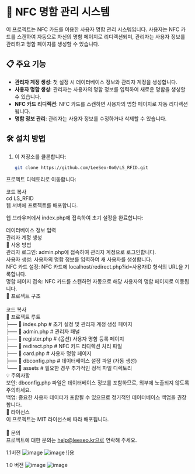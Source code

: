 # 💼 NFC 명함 관리 시스템

이 프로젝트는 NFC 카드를 이용한 사용자 명함 관리 시스템입니다. 사용자는 NFC 카드를 스캔하여 자동으로 자신의 명함 페이지로 리디렉션되며, 관리자는 사용자 정보를 관리하고 명함 페이지를 생성할 수 있습니다.

## 📋 주요 기능

- **관리자 계정 생성**: 첫 설정 시 데이터베이스 정보와 관리자 계정을 생성합니다.
- **사용자 명함 생성**: 관리자는 사용자의 명함 정보를 입력하여 새로운 명함을 생성할 수 있습니다.
- **NFC 카드 리디렉션**: NFC 카드를 스캔하면 사용자의 명함 페이지로 자동 리디렉션됩니다.
- **명함 정보 관리**: 관리자는 사용자 정보를 수정하거나 삭제할 수 있습니다.

## 🛠️ 설치 방법

1. 이 저장소를 클론합니다:

   ```bash
   git clone https://github.com/LeeSeo-0o0/LS_RFID.git
프로젝트 디렉토리로 이동합니다:

코드 복사<br/>
cd LS_RFID<br/>
웹 서버에 프로젝트를 배포합니다.<br/>

웹 브라우저에서 index.php에 접속하여 초기 설정을 완료합니다:<br/>

데이터베이스 정보 입력<br/>
관리자 계정 생성<br/>
🚀 사용 방법<br/>
관리자 로그인: admin.php에 접속하여 관리자 계정으로 로그인합니다.<br/>
사용자 생성: 사용자의 명함 정보를 입력하여 새 사용자를 생성합니다.<br/>
NFC 카드 설정: NFC 카드에 localhost/redirect.php?id=사용자ID 형식의 URL을 기록합니다.<br/>
명함 페이지 접속: NFC 카드를 스캔하면 자동으로 해당 사용자의 명함 페이지로 이동됩니다.<br/>
📂 프로젝트 구조<br/>
<br/>
코드 복사<br/>
📁 프로젝트 루트<br/>
├── 📄 index.php          # 초기 설정 및 관리자 계정 생성 페이지<br/>
├── 📄 admin.php          # 관리자 패널<br/>
├── 📄 register.php       # (옵션) 사용자 명함 등록 페이지<br/>
├── 📄 redirect.php       # NFC 카드 리디렉션 처리 파일<br/>
├── 📄 card.php           # 사용자 명함 페이지<br/>
├── 📄 dbconfig.php       # 데이터베이스 설정 파일 (자동 생성)<br/>
└── 📁 assets             # 필요한 경우 추가적인 정적 파일 디렉토리<br/>
💡 주의사항<br/>
보안: dbconfig.php 파일은 데이터베이스 정보를 포함하므로, 외부에 노출되지 않도록 주의하세요.<br/>
백업: 중요한 사용자 데이터가 포함될 수 있으므로 정기적인 데이터베이스 백업을 권장합니다.<br/>
📝 라이선스<br/>
이 프로젝트는 MIT 라이선스에 따라 배포됩니다.<br/>
<br/>
📧 문의<br/>
프로젝트에 대한 문의는 help@leeseo.kr으로 연락해 주세요.<br/>

1.1버전
![image](https://github.com/user-attachments/assets/cd54ec26-6c3c-4869-8c55-bc69219e638b)
![image](https://github.com/user-attachments/assets/8ff06141-6a1f-4c89-aef5-e6154eb831dd)
![용


1.0 버전
![image](https://github.com/user-attachments/assets/88983ee6-9f22-424b-8215-32b39fae2f70)
![image](https://github.com/user-attachments/assets/c166410b-0f4c-43a7-bca7-97e01ccec34d)
